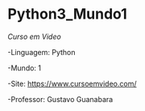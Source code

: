# Python3_Mundo1

*Curso em Video*

-Linguagem: Python

-Mundo: 1

-Site: https://www.cursoemvideo.com/

-Professor: Gustavo Guanabara

